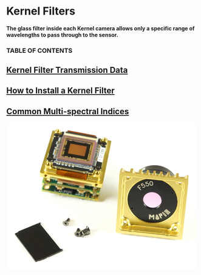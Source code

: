 # Kernel Filters

#### The glass filter inside each Kernel camera allows only a specific range of wavelengths to pass through to the sensor.

### TABLE OF CONTENTS

## [Kernel Filter Transmission Data](https://mapir-camera.gitbook.io/kernel-development-guide/kernel-filters/filter-transmission-data)

## [How to Install a Kernel Filter](https://mapir-camera.gitbook.io/kernel-development-guide/kernel-filters/kernel-filter-installation)

## [Common Multi-spectral Indices](https://mapir-camera.gitbook.io/kernel-development-guide/kernel-filters/filter-index-list)

![](../.gitbook/assets/kernel_filter_2_w.JPG)

